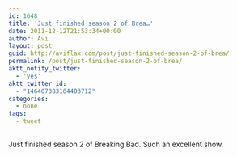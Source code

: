 ```yaml
---
id: 1648
title: 'Just finished season 2 of Brea…'
date: 2011-12-12T21:53:34+00:00
author: Avi
layout: post
guid: http://aviflax.com/post/just-finished-season-2-of-brea/
permalink: /post/just-finished-season-2-of-brea/
aktt_notify_twitter:
  - 'yes'
aktt_twitter_id:
  - "146407383164403712"
categories:
  - none
tags:
  - tweet
---
```

Just finished season 2 of Breaking Bad. Such an excellent show.